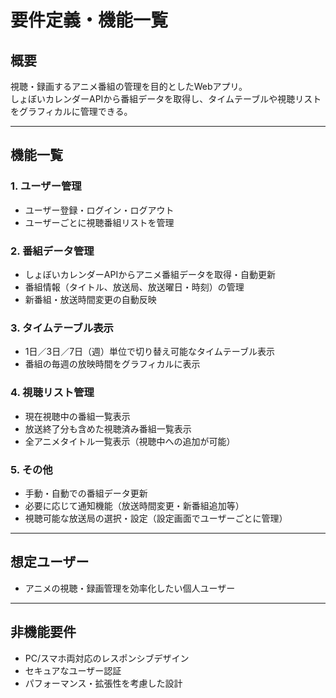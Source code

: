 # 要件定義・機能一覧

## 概要
視聴・録画するアニメ番組の管理を目的としたWebアプリ。  
しょぼいカレンダーAPIから番組データを取得し、タイムテーブルや視聴リストをグラフィカルに管理できる。

---

## 機能一覧

### 1. ユーザー管理
- ユーザー登録・ログイン・ログアウト
- ユーザーごとに視聴番組リストを管理

### 2. 番組データ管理
- しょぼいカレンダーAPIからアニメ番組データを取得・自動更新
- 番組情報（タイトル、放送局、放送曜日・時刻）の管理
- 新番組・放送時間変更の自動反映

### 3. タイムテーブル表示
- 1日／3日／7日（週）単位で切り替え可能なタイムテーブル表示
- 番組の毎週の放映時間をグラフィカルに表示

### 4. 視聴リスト管理
- 現在視聴中の番組一覧表示
- 放送終了分も含めた視聴済み番組一覧表示
- 全アニメタイトル一覧表示（視聴中への追加が可能）

### 5. その他
- 手動・自動での番組データ更新
- 必要に応じて通知機能（放送時間変更・新番組追加等）
- 視聴可能な放送局の選択・設定（設定画面でユーザーごとに管理）

---

## 想定ユーザー
- アニメの視聴・録画管理を効率化したい個人ユーザー

---

## 非機能要件
- PC/スマホ両対応のレスポンシブデザイン
- セキュアなユーザー認証
- パフォーマンス・拡張性を考慮した設計
